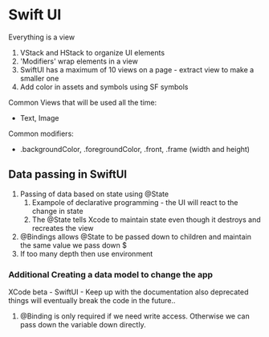 # Swift UI
Everything is a view
1. VStack and HStack to organize UI elements
2. 'Modifiers' wrap elements in a view
3. SwiftUI has a maximum of 10 views on a page - extract view to make a smaller one
4. Add color in assets and symbols using SF symbols

Common Views that will be used all the time:
- Text, Image 

Common modifiers:
- .backgroundColor, .foregroundColor, .front, .frame (width and height)

## Data passing in SwiftUI
1. Passing of data based on state using @State 
   1. Exampole of declarative programming - the UI will react to the change in state
   2. The @State tells Xcode to maintain state even though it destroys and recreates the view
2. @Bindings allows @State to be passed down to children and maintain the same value we pass down $<binding value>
3. If too many depth then use environment

### Additional Creating a data model to change the app 


XCode beta - SwiftUI - Keep up with the documentation also deprecated things will eventually break the code in the future..

1. @Binding is only required if we need write access. Otherwise we can pass down the variable down directly.